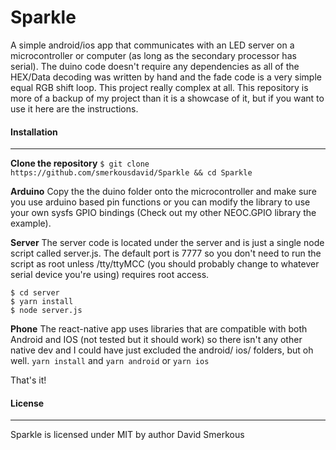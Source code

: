 # Sparkle
A simple android/ios app that communicates with an LED server on a microcontroller or computer (as long as the secondary processor has serial). The duino code doesn't require any dependencies as all of the HEX/Data decoding was written by hand and the fade code is a very simple equal RGB shift loop. This project really complex at all. This repository is more of a backup of my project than it is a showcase of it, but if you want to use it here are the instructions. 

#### Installation
-------------------------
**Clone the repository**
`$ git clone https://github.com/smerkousdavid/Sparkle && cd Sparkle`

**Arduino**
Copy the the duino folder onto the microcontroller and make sure you use arduino based pin functions or you can modify the library to use your own sysfs GPIO bindings (Check out my other NEOC.GPIO library the example). 

**Server**
The server code is located under the server and is just a single node script called server.js. The default port is 7777 so you don't need to run the script as root unless /tty/ttyMCC (you should probably change to whatever serial device you're using) requires root access.
```
$ cd server
$ yarn install
$ node server.js
```

**Phone**
The react-native app uses libraries that are compatible with both Android and IOS (not tested but it should work) so there isn't any other native dev and I could have just excluded the android/ ios/ folders, but oh well.
`yarn install`
and
`yarn android` or `yarn ios`

That's it!

#### License
--------------------
Sparkle is licensed under MIT by author David Smerkous
